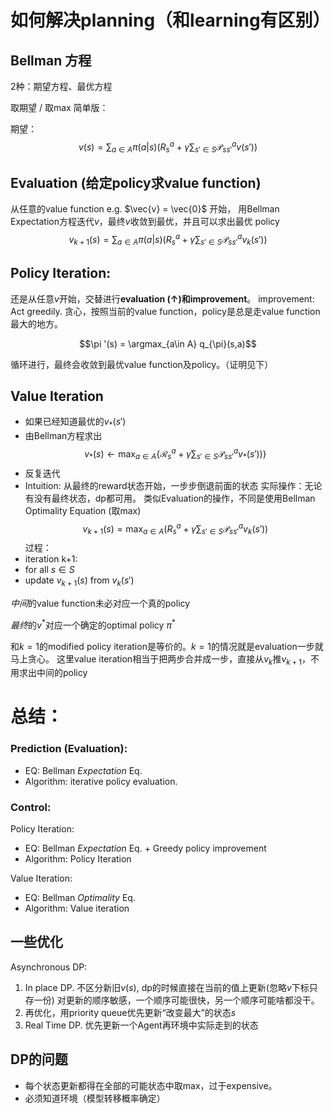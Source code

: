 # 如何解决planning（和learning有区别）


## Bellman 方程
2种：期望方程、最优方程

取期望 / 取max
简单版：

期望：
$$v(s) = \sum_{a\in A}\pi(a|s)(R_s^a + \gamma \sum_{s'\in S}\mathcal{P}_{ss'}^a v(s'))$$
## Evaluation (给定policy求value function)
从任意的value function e.g. $\vec{v} = \vec{0}$ 开始，
用Bellman Expectation方程迭代$v$，最终$v$收敛到最优，并且可以求出最优 policy
$$v_{k+1}(s) = \sum_{a\in A}\pi(a|s)(R_s^a + \gamma \sum_{s'\in S}\mathcal{P}_{ss'}^a v_k(s'))$$

## Policy Iteration:
还是从任意$v$开始，交替进行**evaluation (↑)**和**improvement**。
improvement: Act greedily. 贪心，按照当前的value function，policy是总是走value function最大的地方。

$$\pi '(s) = \argmax_{a\in A} q_{\pi}(s,a)$$

循环进行，最终会收敛到最优value function及policy。（证明见下）

## Value Iteration

- 如果已经知道最优的$v_*(s')$
- 由Bellman方程求出 
  $$v_*(s)\leftarrow\max_{a \in A}\{\mathcal{R}_s^a + \gamma \sum_{s'\in S}\mathcal{P}_{ss'}^a v_*(s'))\}$$
- 反复迭代
- Intuition: 从最终的reward状态开始，一步步倒退前面的状态
实际操作：无论有没有最终状态，dp都可用。
类似Evaluation的操作，不同是使用Bellman Optimality Equation (取max)
$$v_{k+1}(s) = \max_{a\in A}(R_s^a + \gamma \sum_{s'\in S}\mathcal{P}_{ss'}^a v_k(s'))$$
过程：
- iteration k+1:
- for all $s \in S$
- update $v_{k+1}(s)$ from $v_k(s')$
  
*中间*的value function未必对应一个真的policy

*最终*的$v^*$对应一个确定的optimal policy $\pi^*$

和$k=1$的modified policy iteration是等价的。$k=1$的情况就是evaluation一步就马上贪心。
这里value iteration相当于把两步合并成一步，直接从$v_k$推$v_{k+1}$，不用求出中间的policy

# 总结：

### Prediction (Evaluation): 
- EQ: Bellman *Expectation* Eq. 
- Algorithm: iterative policy evaluation.

### Control: 

Policy Iteration:
- EQ: Bellman *Expectation* Eq. +  Greedy policy improvement
- Algorithm: Policy Iteration

Value Iteration:
- EQ: Bellman *Optimality* Eq.
- Algorithm: Value iteration


## 一些优化
Asynchronous DP:
1. In place DP. 不区分新旧$v(s)$, dp的时候直接在当前的值上更新(忽略$v$下标只存一份) 对更新的顺序敏感，一个顺序可能很快，另一个顺序可能啥都没干。
2. 再优化，用priority queue优先更新“改变最大”的状态$s$
3. Real Time DP. 优先更新一个Agent再环境中实际走到的状态 

## DP的问题
- 每个状态更新都得在全部的可能状态中取max，过于expensive。
- 必须知道环境（模型转移概率确定）